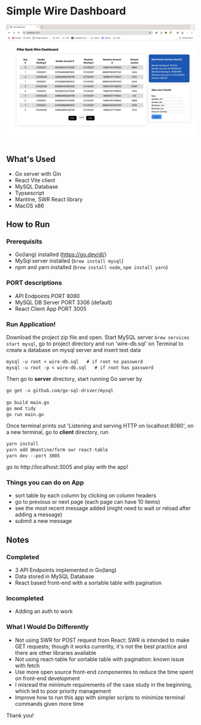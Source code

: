 # Simple Wire Dashboard

![alt text](demo-img.png)

## What's Used
- Go server with Gin
- React Vite client
- MySQL Database
- Typsescript
- Mantine, SWR React library
- MacOS x86

## How to Run

### Prerequisits
- Go(lang) installed (https://go.dev/dl/)
- MySql server installed (`brew install mysql`)
- npm and yarn installed (`brew install node`, `npm install yarn`)

### PORT descriptions
- API Endpoints PORT 8080
- MySQL DB Server PORT 3306 (default)
- React Client App PORT 3005

### Run Application!
Download the project zip file and open.
Start MySQL server `brew services start mysql`, go to project directory and run 'wire-db.sql' on Terminal to create a database on mysql server and insert test data
```
mysql -u root < wire-db.sql   # if root no password
mysql -u root -p < wire-db.sql   # if root has password
```

Then go to **server** directory, start running Go server by
```
go get -u github.com/go-sql-driver/mysql

go build main.go
go mod tidy
go run main.go
```

Once terminal prints out 'Listening and serving HTTP on localhost:8080', on a new terminal, go to **client** directory, run
```
yarn install
yarn add @mantine/form swr react-table
yarn dev --port 3005
```

go to http://localhost:3005 and play with the app!

### Things you can do on App
- sort table by each column by clicking on column headers
- go to previous or next page (each page can have 10 items)
- see the most recent message added (might need to wait or reload after adding a message)
- submit a new message 

## Notes

### Completed
- 3 API Endpoints implemented in Go(lang)
- Data stored in MySQL Database
- React based front-end with a sortable table with pagination

### Incompleted
- Adding an auth to work

### What I Would Do Differently
- Not using SWR for POST request from React: SWR is intended to make GET requests; though it works currenlty, it's not the best practice and there are other libraries available
- Not using react-table for sortable table with pagination: known issue with fetch 
- Use more open source front-end componentes to reduce the time spent on front-end development
- I misread the minimum requirements of the case study in the beginning, which led to poor priority management
- Improve how to run this app with simpler scripts to minimize terminal commands given more time

Thank you!
